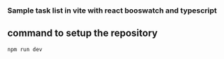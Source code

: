 ### Sample task list in vite with react booswatch and typescript

## command to setup the repository

`npm run dev`
